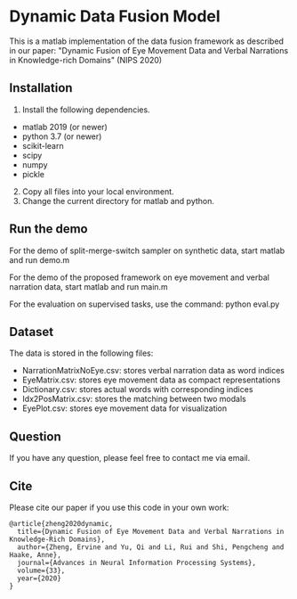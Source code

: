 # Dynamic Data Fusion Model

This is a matlab implementation of the data fusion framework as described in our paper:
"Dynamic Fusion of Eye Movement Data and Verbal Narrations in Knowledge-rich Domains" (NIPS 2020)

## Installation

1. Install the following dependencies.
* matlab 2019 (or newer)
* python 3.7 (or newer)
* scikit-learn
* scipy
* numpy
* pickle
2. Copy all files into your local environment.
3. Change the current directory for matlab and python.

## Run the demo

For the demo of split-merge-switch sampler on synthetic data, start matlab and run demo.m

For the demo of the proposed framework on eye movement and verbal narration data, start matlab and run main.m 

For the evaluation on supervised tasks, use the command: python eval.py

## Dataset

The data is stored in the following files: 
* NarrationMatrixNoEye.csv: stores verbal narration data as word indices
* EyeMatrix.csv: stores eye movement data as compact representations
* Dictionary.csv: stores actual words with corresponding indices
* Idx2PosMatrix.csv: stores the matching between two modals
* EyePlot.csv: stores eye movement data for visualization

## Question

If you have any question, please feel free to contact me via email. 

## Cite

Please cite our paper if you use this code in your own work:

```
@article{zheng2020dynamic,
  title={Dynamic Fusion of Eye Movement Data and Verbal Narrations in Knowledge-Rich Domains},
  author={Zheng, Ervine and Yu, Qi and Li, Rui and Shi, Pengcheng and Haake, Anne},
  journal={Advances in Neural Information Processing Systems},
  volume={33},
  year={2020}
}
```
